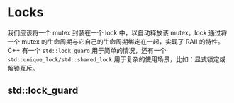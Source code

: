 # Locks

我们应该将一个 mutex 封装在一个 lock 中，以自动释放该 mutex。lock 通过将一个 mutex 的生命周期与它自己的生命周期绑定在一起，实现了 RAII 的特性。C++ 有一个 `std::lock_guard` 用于简单的情况，还有一个`std::unique_lock/std::shared_lock` 用于复杂的使用场景，比如：显式锁定或解锁互斥。

## std::lock_guard